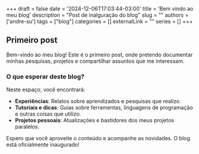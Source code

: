 +++
draft = false
date = '2024-12-06T17:03:44-03:00'
title = 'Bem vindo ao meu blog'
description = "Post de inalguração do blog"
slug = ""
authors = ['andre-su']
tags = ["blog"]
categories = []
externalLink = ""
series = []
+++

## Primeiro post

Bem-vindo ao meu blog!
Este é o primeiro post, onde pretendo documentar minhas pesquisas, projetos e compartilhar assuntos que me interessam.

### O que esperar deste blog?

Neste espaço, você encontrará:

- **Experiências**: Relatos sobre aprendizados e pesquisas que realizo.
- **Tutoriais e dicas**: Guias sobre ferramentas, linguagens de programação e outras coisas que utilizo.
- **Projetos pessoais**: Atualizações e bastidores dos meus projetos paralelos.

Espero que você aproveite o conteúdo e acompanhe as novidades.
O blog está oficialmente inaugurado!
